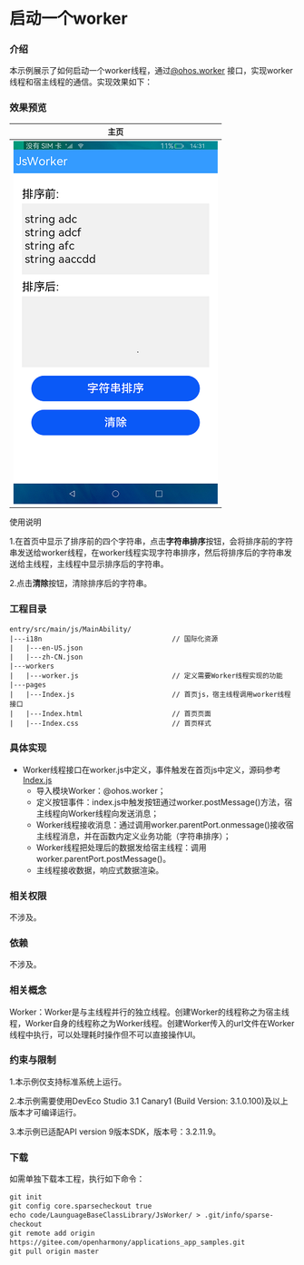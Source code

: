 # 启动一个worker

### 介绍

本示例展示了如何启动一个worker线程，通过[@ohos.worker](https://gitee.com/openharmony/docs/blob/master/zh-cn/application-dev/reference/apis/js-apis-worker.md) 接口，实现worker线程和宿主线程的通信。实现效果如下：

### 效果预览
|主页|
|---|
|![main](screenshots/device/main.png)

使用说明


1.在首页中显示了排序前的四个字符串，点击**字符串排序**按钮，会将排序前的字符串发送给worker线程，在worker线程实现字符串排序，然后将排序后的字符串发送给主线程，主线程中显示排序后的字符串。

2.点击**清除**按钮，清除排序后的字符串。



### 工程目录

```
entry/src/main/js/MainAbility/
|---i18n                                // 国际化资源
|   |---en-US.json       
|   |---zh-CN.json                 
|---workers
|   |---worker.js                       // 定义需要Worker线程实现的功能
|---pages
|   |---Index.js                        // 首页js，宿主线程调用worker线程接口
|   |---Index.html                      // 首页页面
|   |---Index.css                       // 首页样式
``` 

### 具体实现

* Worker线程接口在worker.js中定义，事件触发在首页js中定义，源码参考[Index.js](https://gitee.com/tzliujiahui/applications_app_samples/blob/master/code/LaunguageBaseClassLibrary/JsWorker/entry/src/main/js/MainAbility/pages/index/index.js)
    * 导入模块Worker：@ohos.worker；
    * 定义按钮事件：index.js中触发按钮通过worker.postMessage()方法，宿主线程向Worker线程向发送消息；
    * Worker线程接收消息：通过调用worker.parentPort.onmessage()接收宿主线程消息，并在函数内定义业务功能（字符串排序）；
    * Worker线程把处理后的数据发给宿主线程：调用worker.parentPort.postMessage()。
    * 主线程接收数据，响应式数据渲染。
  
  
### 相关权限

不涉及。

### 依赖

不涉及。

### 相关概念

Worker：Worker是与主线程并行的独立线程。创建Worker的线程称之为宿主线程，Worker自身的线程称之为Worker线程。创建Worker传入的url文件在Worker线程中执行，可以处理耗时操作但不可以直接操作UI。



### 约束与限制

1.本示例仅支持标准系统上运行。

2.本示例需要使用DevEco Studio 3.1 Canary1 (Build Version: 3.1.0.100)及以上版本才可编译运行。

3.本示例已适配API version 9版本SDK，版本号：3.2.11.9。

### 下载

如需单独下载本工程，执行如下命令：

````
git init
git config core.sparsecheckout true
echo code/LaunguageBaseClassLibrary/JsWorker/ > .git/info/sparse-checkout
git remote add origin https://gitee.com/openharmony/applications_app_samples.git
git pull origin master
````